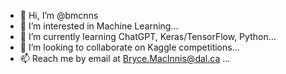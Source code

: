 - 👋 Hi, I’m @bmcnns
- 👀 I’m interested in Machine Learning...
- 🌱 I’m currently learning ChatGPT, Keras/TensorFlow, Python...
- 💞️ I’m looking to collaborate on Kaggle competitions...
- 📫 Reach me by email at Bryce.MacInnis@dal.ca ...

<!---
bmcnns/bmcnns is a ✨ special ✨ repository because its `README.md` (this file) appears on your GitHub profile.
You can click the Preview link to take a look at your changes.
--->
